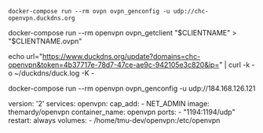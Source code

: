 ```
docker-compose run --rm ovpn ovpn_genconfig -u udp://chc-openvpn.duckdns.org
```

docker-compose run --rm openvpn ovpn_getclient "$CLIENTNAME" > "$CLIENTNAME.ovpn"

echo url="https://www.duckdns.org/update?domains=chc-openvpn&token=4b37717e-78d7-47ce-ae9c-942105e3c820&ip=" | curl -k -o ~/duckdns/duck.log -K -

docker-compose run --rm openvpn ovpn_genconfig -u udp://184.168.126.121

version: '2'
services:
  openvpn:
    cap_add:
     - NET_ADMIN
    image: themardy/openvpn
    container_name: openvpn
    ports:
     - "1194:1194/udp"
    restart: always
    volumes:
      - /home/tmu-dev/openvpn:/etc/openvpn
